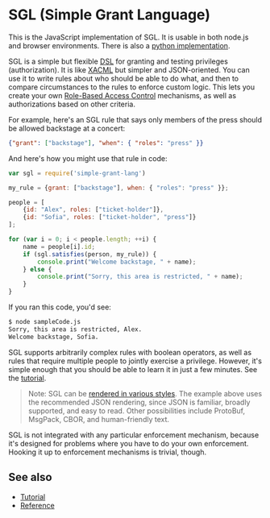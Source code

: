 # SGL (Simple Grant Language)

This is the JavaScript implementation of SGL. It is usable in both
node.js and browser environments. There is also a [python implementation](
https://pypi.org/project/sgl/).

SGL is a simple but flexible [DSL](
https://en.wikipedia.org/wiki/Domain-specific_language) for granting and
testing privileges (authorization). It is like [XACML](
https://en.wikipedia.org/wiki/XACML) but simpler and JSON-oriented. You
can use it to write rules about who should be able to do what, and then
to compare circumstances to the rules to enforce custom logic. This lets
you create your own [Role-Based Access Control](
https://en.wikipedia.org/wiki/Role-based_access_control)
mechanisms, as well as authorizations based on other criteria.

For example, here's an SGL rule that says only members of the press
should be allowed backstage at a concert:

```JSON
{"grant": ["backstage"], "when": { "roles": "press" }}
```

And here's how you might use that rule in code:

```js
var sgl = require('simple-grant-lang')

my_rule = {grant: ["backstage"], when: { "roles": "press" }};

people = [
    {id: "Alex", roles: ["ticket-holder"]},
    {id: "Sofia", roles: ["ticket-holder", "press"]}
];

for (var i = 0; i < people.length; ++i) {
    name = people[i].id;
    if (sgl.satisfies(person, my_rule)) {
        console.print("Welcome backstage, " + name);
    } else {
        console.print("Sorry, this area is restricted, " + name);
    }
}
```

If you ran this code, you'd see:

```bash
$ node sampleCode.js
Sorry, this area is restricted, Alex.
Welcome backstage, Sofia.
```

SGL supports arbitrarily complex rules with boolean operators, as well
as rules that require multiple people to jointly exercise a privilege.
However, it's simple enough that you should be able to learn it in just
a few minutes. See the [tutorial](
https://evernym.github.io/sgl/docs/tutorial.html).

>Note: SGL can be [rendered in various styles](
https://evernym.github.io/sgl/docs/renderings.html). The example above
uses the recommended JSON rendering, since JSON is familiar, broadly
supported, and easy to read. Other possibilities include ProtoBuf,
MsgPack, CBOR, and human-friendly text.

SGL is not integrated with any particular enforcement mechanism, because
it's designed for problems where you have to do your own enforcement.
Hooking it up to enforcement mechanisms is trivial, though.

## See also
* [Tutorial](https://evernym.github.io/sgl/docs/tutorial.html)
* [Reference](https://evernym.github.io/sgl/docs/reference.html)